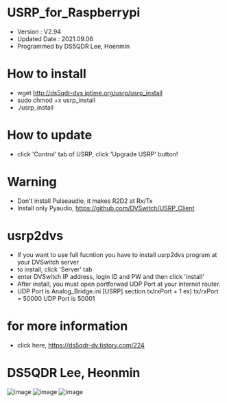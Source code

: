 # USRP_for_Raspberrypi
- Version : V2.94
- Updated Date : 2021.09.06
- Programmed by DS5QDR Lee, Hoenmin

# How to install 
- wget http://ds5qdr-dvs.iptime.org/usrp/usrp_install
- sudo chmod +x usrp_install
- ./usrp_install 

# How to update
- click 'Control' tab of USRP, click 'Upgrade USRP' button!

# Warning
- Don't install Pulseaudio, it makes R2D2 at Rx/Tx
- Install only Pyaudio, https://github.com/DVSwitch/USRP_Client

# usrp2dvs 
- If you want to use full fucntion you have to install usrp2dvs program at your DVSwitch server
- to install, click 'Server' tab
- enter DVSwitch IP address, login ID and PW and then click 'install'
- After install, you must open portforwad UDP Port at your internet router.
- UDP Port is Analog_Bridge.ini [USRP] section tx/rxPort + 1  ex) tx/rxPort = 50000 UDP Port is 50001

# for more information
- click here, https://ds5qdr-dv.tistory.com/224

# DS5QDR Lee, Heonmin

![image](https://user-images.githubusercontent.com/64110724/129439417-da88633c-1f49-4744-ad14-89e6ed44eb68.png)
![image](https://user-images.githubusercontent.com/64110724/129439515-706fb468-88c0-4ae9-8df7-2b9cf832451a.png)
![image](https://user-images.githubusercontent.com/64110724/129439571-aaa1a5e0-25fe-4f3e-bad2-e7906a455fa6.png)

